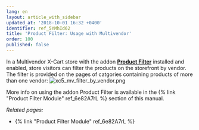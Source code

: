 ```yaml
---
lang: en
layout: article_with_sidebar
updated_at: '2018-10-01 16:32 +0400'
identifier: ref_5YMhId62
title: 'Product Filter: Usage with Multivendor'
order: 100
published: false
---
```

In a Multivendor X-Cart store with the addon **[Product Filter](https://market.x-cart.com/addons/product-filter.html)** installed and enabled, store visitors can filter the products on the storefront by vendor. The filter is provided on the pages of catgories containing products of more than one vendor:
   ![xc5_mv_filter_by_vendor.png]({{site.baseurl}}/attachments/ref_fxTL6F2z/xc5_mv_filter_by_vendor.png)

More info on using the addon Product Filter is available in the {% link "Product Filter Module" ref_6e82A7rL %} section of this manual.

_Related pages:_
   
   * {% link "Product Filter Module" ref_6e82A7rL %} 
   

